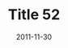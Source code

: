 ---
layout: posts
title: "Title 52"
img: "https://image.tmdb.org/t/p/w185/kPRb1mbVHGop0egQ7153y0lhzGL.jpg"
date: 2011-11-30
genre: "Comedy"
categories: Movies
tags: bollywood, shah ruch khan
published: true 
---